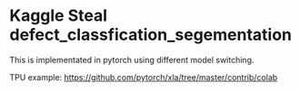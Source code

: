 # Kaggle Steal defect_classfication_segementation 

This is implementated in pytorch using different model switching.

TPU example:
https://github.com/pytorch/xla/tree/master/contrib/colab
